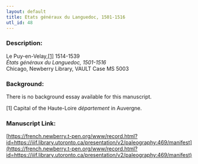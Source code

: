 ```yaml
---
layout: default
title: Etats généraux du Languedoc, 1501-1516
utl_id: 48
---
```


### Description:

Le Puy-en-Velay,<a id="_ftnref1">[[1]](#_ftn1)</a> 1514-1539<br>
_États généraux du Languedoc, 1501-1516_<br>
Chicago, Newberry Library, VAULT Case MS 5003

### Background:

There is no background essay available for this manuscript.

<a id="_ftn1">[1]</a> Capital of the Haute-Loire _département_ in Auvergne. 

### Manuscript Link:

[https://french.newberry.t-pen.org/www/record.html?id=https://iiif.library.utoronto.ca/presentation/v2/paleography:469/manifest](https://french.newberry.t-pen.org/www/record.html?id=https://iiif.library.utoronto.ca/presentation/v2/paleography:469/manifest)

